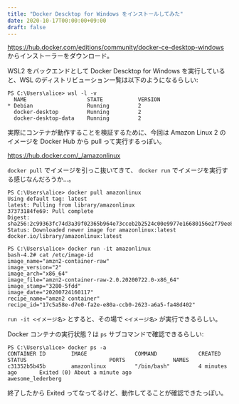 ```yaml
---
title: "Docker Descktop for Windows をインストールしてみた"
date: 2020-10-17T00:00:00+09:00
draft: false
---
```


<https://hub.docker.com/editions/community/docker-ce-desktop-windows>
からインストーラーをダウンロード。

WSL2 をバックエンドとして Docker Descktop for Windows を実行していると、WSL のディストリビューション一覧は以下のようになるらしい:

``` text
PS C:\Users\alice> wsl -l -v
  NAME                   STATE           VERSION
* Debian                 Running         2
  docker-desktop         Running         2
  docker-desktop-data    Running         2
```

実際にコンテナが動作することを検証するために、今回は Amazon Linux 2 のイメージを Docker Hub から pull って実行するっぽい。

<https://hub.docker.com/_/amazonlinux>

`docker pull` でイメージを引っこ抜いてきて、 `docker run` でイメージを実行する感じなんだろうか...。

``` text
PS C:\Users\alice> docker pull amazonlinux
Using default tag: latest
latest: Pulling from library/amazonlinux
37373184fe69: Pull complete
Digest: sha256:2c99363fc74d3a39f02365b964e73cceb2b2524c00e9977e16680156e2f79ee8
Status: Downloaded newer image for amazonlinux:latest
docker.io/library/amazonlinux:latest

PS C:\Users\alice> docker run -it amazonlinux
bash-4.2# cat /etc/image-id
image_name="amzn2-container-raw"
image_version="2"
image_arch="x86_64"
image_file="amzn2-container-raw-2.0.20200722.0-x86_64"
image_stamp="3280-5fdd"
image_date="20200724160117"
recipe_name="amzn2 container"
recipe_id="17c5a58e-d7e0-fa2e-e80a-ccb0-2623-a6a5-fa48d402"
```

`run -it <イメージ名>` とすると、その場で `<イメージ名>`
が実行できるらしい。

Docker コンテナの実行状態？は `ps` サブコマンドで確認できるらしい:

``` text
PS C:\Users\alice> docker ps -a
CONTAINER ID        IMAGE               COMMAND             CREATED             STATUS                          PORTS               NAMES
c31352b5b45b        amazonlinux         "/bin/bash"         4 minutes ago       Exited (0) About a minute ago                       awesome_lederberg
```

終了したから Exited ってなってるけど、動作してることが確認できたっぽい。